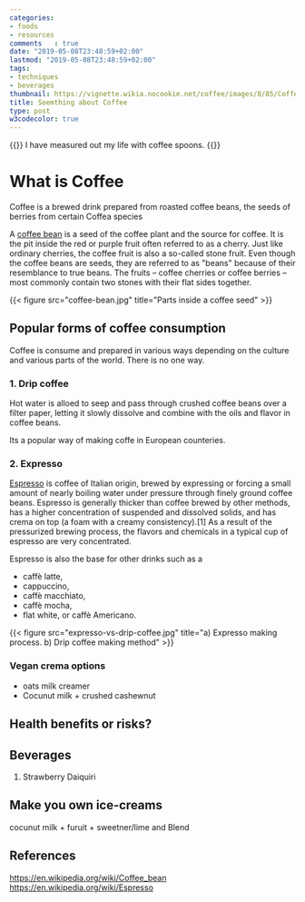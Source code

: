 ```yaml
---
categories:
- foods
- resources
comments   : true
date: "2019-05-08T23:48:59+02:00"
lastmod: "2019-05-08T23:48:59+02:00"
tags:
- techniques
- beverages
thumbnail: https://vignette.wikia.nocookie.net/coffee/images/8/85/Coffee_Bean_Structure.png/revision/latest?cb=20070203215647
title: Soemthing about Coffee
type: post
w3codecolor: true
---
```


{{<quote>}}
I have measured out my life with coffee spoons.
{{</quote>}}

# What is Coffee
Coffee is a brewed drink prepared from roasted coffee beans, the seeds of berries from certain Coffea species

A [coffee bean](#references) is a seed of the coffee plant and the source for coffee. It is the pit inside the red or purple fruit often referred to as a cherry. Just like ordinary cherries, the coffee fruit is also a so-called stone fruit. Even though the coffee beans are seeds, they are referred to as "beans" because of their resemblance to true beans. The fruits – coffee cherries or coffee berries – most commonly contain two stones with their flat sides together.

{{< figure src="coffee-bean.jpg" title="Parts inside a coffee seed" >}}

## Popular forms of coffee consumption

Coffee is consume and prepared in various ways depending on the
culture and various parts of the world. There is no one way.

### 1. Drip coffee

Hot water is alloed to seep and pass through crushed coffee beans over a
filter paper, letting it slowly dissolve and combine with the oils and flavor in coffee beans.

Its a popular way of making coffe in European counteries.

### 2. Expresso
[Espresso](#references) is coffee of Italian origin, brewed by expressing or forcing a small amount of nearly boiling water under pressure through finely ground coffee beans. Espresso is generally thicker than coffee brewed by other methods, has a higher concentration of suspended and dissolved solids, and has crema on top (a foam with a creamy consistency).[1] As a result of the pressurized brewing process, the flavors and chemicals in a typical cup of espresso are very concentrated.

Espresso is also the base for other drinks such as a

- caffè latte,
- cappuccino,
- caffè macchiato,
- caffè mocha,
- flat white, or caffè Americano.

{{< figure src="expresso-vs-drip-coffee.jpg" title="a) Expresso making process. b) Drip coffee making method" >}}

### Vegan crema options

* oats milk creamer
* Cocunut milk + crushed cashewnut

## Health benefits or risks?

## Beverages

1. Strawberry Daiquiri

## Make you own ice-creams

cocunut milk + furuit + sweetner/lime and Blend

## References
https://en.wikipedia.org/wiki/Coffee_bean
https://en.wikipedia.org/wiki/Espresso